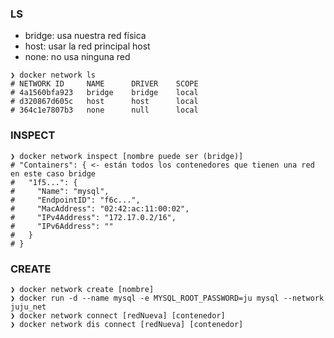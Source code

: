### LS

- bridge: usa nuestra red física
- host: usar la red principal host
- none: no usa ninguna red

```shell
❯ docker network ls
# NETWORK ID     NAME      DRIVER    SCOPE
# 4a1560bfa923   bridge    bridge    local
# d320867d605c   host      host      local
# 364c1e7807b3   none      null      local
```

### INSPECT

```shell
❯ docker network inspect [nombre puede ser (bridge)]
# "Containers": { <- están todos los contenedores que tienen una red en este caso bridge
#   "1f5...": {
#     "Name": "mysql",
#     "EndpointID": "f6c...",
#     "MacAddress": "02:42:ac:11:00:02",
#     "IPv4Address": "172.17.0.2/16",
#     "IPv6Address": ""
#   }
# }
```

### CREATE

```shell
❯ docker network create [nombre]
❯ docker run -d --name mysql -e MYSQL_ROOT_PASSWORD=ju mysql --network juju_net
❯ docker network connect [redNueva] [contenedor]
❯ docker network dis connect [redNueva] [contenedor]
```
